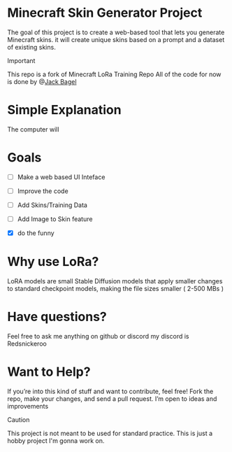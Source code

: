 # Minecraft Skin Generator Project
The goal of this project is to create a web-based tool that lets you generate Minecraft skins. it will create unique skins based on a prompt and a dataset of existing skins.

> [!IMPORTANT]
> This repo is a fork of Minecraft LoRa Training Repo
> All of the code for now is done by @[Jack Bagel](https://github.com/Jack-Bagel)

# Simple Explanation 
The computer will 

# Goals
- [ ] Make a web based UI Inteface
- [ ] Improve the code
- [ ] Add Skins/Training Data
- [ ] Add Image to Skin feature
- [x] do the funny



# Why use LoRa?
LoRA models are small Stable Diffusion models that apply smaller changes to standard checkpoint models, making the file sizes smaller ( 2-500 MBs )

# Have questions?
Feel free to ask me anything on github or discord
my discord is Redsnickeroo

# Want to Help?
If you’re into this kind of stuff and want to contribute, feel free! Fork the repo, make your changes, and send a pull request. I’m open to ideas and improvements

> [!CAUTION]
> This project is not meant to be used for standard practice.
> This is just a hobby project I'm gonna work on.
